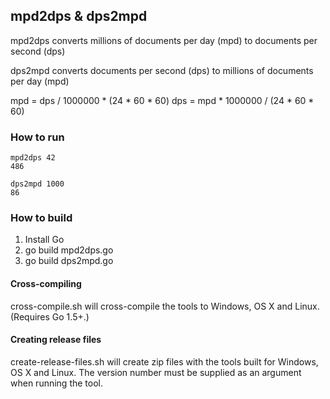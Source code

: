 ## mpd2dps & dps2mpd

mpd2dps converts millions of documents per day (mpd) to documents per second (dps)

dps2mpd converts documents per second (dps) to millions of documents per day (mpd)

mpd = dps / 1000000 * (24 * 60 * 60)
dps = mpd * 1000000 / (24 * 60 * 60)


### How to run

	mpd2dps 42
	486

	dps2mpd 1000
	86

### How to build

1. Install Go
2. go build mpd2dps.go
3. go build dps2mpd.go

#### Cross-compiling
cross-compile.sh will cross-compile the tools to Windows, OS X and Linux. (Requires Go 1.5+.)

#### Creating release files
create-release-files.sh will create zip files with the tools built for Windows, OS X and Linux. The version number must be supplied as an argument when running the tool.
